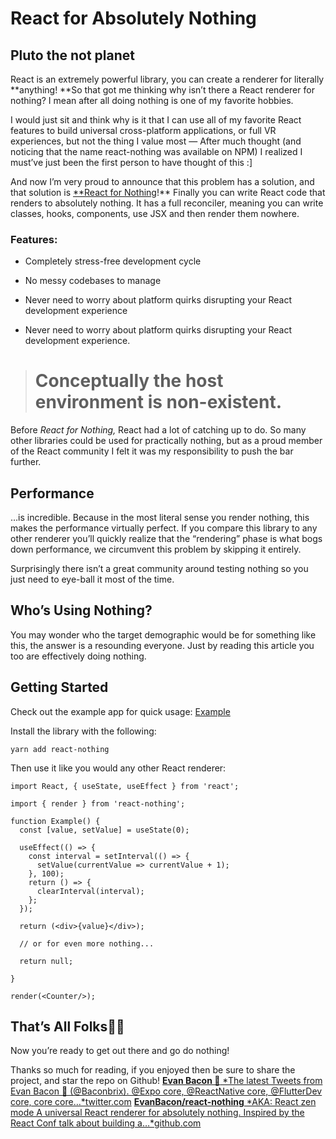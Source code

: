 
# React for Absolutely Nothing

## Pluto the not planet

React is an extremely powerful library, you can create a renderer for literally **anything! **So that got me thinking why isn’t there a React renderer for nothing? I mean after all doing nothing is one of my favorite hobbies.

I would just sit and think why is it that I can use all of my favorite React features to build universal cross-platform applications, or full VR experiences, but not the thing I value most — After much thought (and noticing that the name react-nothing was available on NPM) I realized I must’ve just been the first person to have thought of this :]

And now I’m very proud to announce that this problem has a solution, and that solution is [**React for Nothing](https://github.com/EvanBacon/react-nothing)!** Finally you can write React code that renders to absolutely nothing. It has a full reconciler, meaning you can write classes, hooks, components, use JSX and then render them nowhere.

### Features:

* Completely stress-free development cycle

* No messy codebases to manage

* Never need to worry about platform quirks disrupting your React development experience

* Never need to worry about platform quirks disrupting your React development experience.
> # Conceptually the host environment is non-existent.

Before *React for Nothing,* React had a lot of catching up to do. So many other libraries could be used for practically nothing, but as a proud member of the React community I felt it was my responsibility to push the bar further.

## Performance

…is incredible. Because in the most literal sense you render nothing, this makes the performance virtually perfect. If you compare this library to any other renderer you’ll quickly realize that the “rendering” phase is what bogs down performance, we circumvent this problem by skipping it entirely.

Surprisingly there isn’t a great community around testing nothing so you just need to eye-ball it most of the time.

## Who’s Using Nothing?

You may wonder who the target demographic would be for something like this, the answer is a resounding everyone. Just by reading this article you too are effectively doing nothing.

## Getting Started

Check out the example app for quick usage: [Example](https://github.com/EvanBacon/react-native-nothing/tree/master/example)

Install the library with the following:

```
yarn add react-nothing
```


Then use it like you would any other React renderer:

```
import React, { useState, useEffect } from 'react';

import { render } from 'react-nothing';

function Example() { 
  const [value, setValue] = useState(0);

  useEffect(() => { 
    const interval = setInterval(() => {   
      setValue(currentValue => currentValue + 1);
    }, 100); 
    return () => {   
      clearInterval(interval);  
    }; 
  });  

  return (<div>{value}</div>);

  // or for even more nothing...

  return null;

}

render(<Counter/>);
```


## That’s All Folks👋🏻

Now you’re ready to get out there and go do nothing!

Thanks so much for reading, if you enjoyed then be sure to share the project, and star the repo on Github!
[**Evan Bacon 🥓**
*The latest Tweets from Evan Bacon 🥓 (@Baconbrix). @Expo core, @ReactNative core, @FlutterDev core, core core…*twitter.com](https://twitter.com/Baconbrix)
[**EvanBacon/react-nothing**
*AKA: React zen mode A universal React renderer for absolutely nothing. Inspired by the React Conf talk about building a…*github.com](https://github.com/EvanBacon/react-nothing)